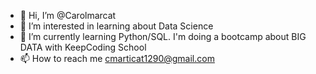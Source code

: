 - 👋 Hi, I’m @Carolmarcat
- 👀 I’m interested in learning about Data Science
- 🌱 I’m currently learning Python/SQL. I'm doing a bootcamp about BIG DATA with KeepCoding School
- 📫 How to reach me cmarticat1290@gmail.com

<!---
Carolmarcat/Carolmarcat is a ✨ special ✨ repository because its `README.md` (this file) appears on your GitHub profile.
You can click the Preview link to take a look at your changes.
--->
